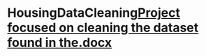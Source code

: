 # HousingDataCleaning[Project focused on cleaning the dataset found in the.docx](https://github.com/imzik/HousingDataCleaning/files/11059792/Project.focused.on.cleaning.the.dataset.found.in.the.docx)
